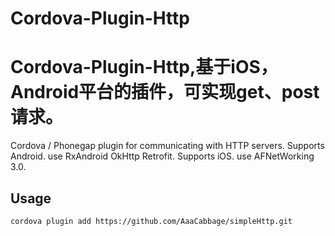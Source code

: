 # Cordova-Plugin-Http
Cordova-Plugin-Http,基于iOS，Android平台的插件，可实现get、post请求。
=========
Cordova / Phonegap plugin for communicating with HTTP servers. 
Supports  Android. use RxAndroid OkHttp Retrofit.
Supports  iOS. use AFNetWorking 3.0.


## Usage

``` 
cordova plugin add https://github.com/AaaCabbage/simpleHttp.git
```
